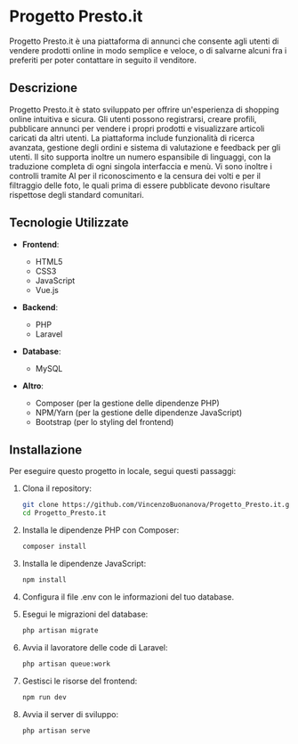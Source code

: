 # Progetto Presto.it

Progetto Presto.it è una piattaforma di annunci che consente agli utenti di vendere prodotti online in modo semplice e veloce, o di salvarne alcuni fra i preferiti per poter contattare in seguito il venditore.

## Descrizione

Progetto Presto.it è stato sviluppato per offrire un'esperienza di shopping online intuitiva e sicura. Gli utenti possono registrarsi, creare profili, pubblicare annunci per vendere i propri prodotti e visualizzare articoli caricati da altri utenti. La piattaforma include funzionalità di ricerca avanzata, gestione degli ordini e sistema di valutazione e feedback per gli utenti. Il sito supporta inoltre un numero espansibile di linguaggi, con la traduzione completa di ogni singola interfaccia e menù. Vi sono inoltre i controlli tramite AI per il riconoscimento e la censura dei volti e per il filtraggio delle foto, le quali prima di essere pubblicate devono risultare rispettose degli standard comunitari.

## Tecnologie Utilizzate

- **Frontend**: 
  - HTML5
  - CSS3
  - JavaScript
  - Vue.js

- **Backend**: 
  - PHP
  - Laravel

- **Database**: 
  - MySQL

- **Altro**:
  - Composer (per la gestione delle dipendenze PHP)
  - NPM/Yarn (per la gestione delle dipendenze JavaScript)
  - Bootstrap (per lo styling del frontend)

## Installazione

Per eseguire questo progetto in locale, segui questi passaggi:

1. Clona il repository:
   ```bash
   git clone https://github.com/VincenzoBuonanova/Progetto_Presto.it.git
   cd Progetto_Presto.it
   
2. Installa le dipendenze PHP con Composer:
   ```bash
   composer install

3. Installa le dipendenze JavaScript:
   ```bash
   npm install

4. Configura il file .env con le informazioni del tuo database.

5. Esegui le migrazioni del database:
   ```bash
   php artisan migrate

6. Avvia il lavoratore delle code di Laravel:
   ```bash
   php artisan queue:work

7. Gestisci le risorse del frontend:
   ```bash
   npm run dev

8. Avvia il server di sviluppo:
   ```bash
   php artisan serve
